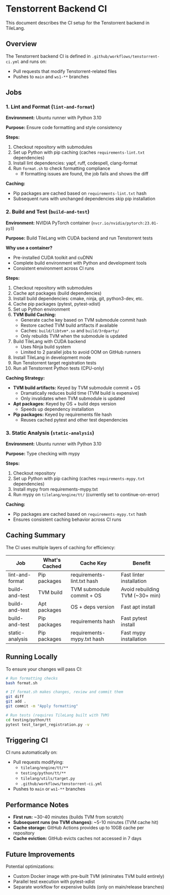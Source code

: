 # Tenstorrent Backend CI

This document describes the CI setup for the Tenstorrent backend in TileLang.

## Overview

The Tenstorrent backend CI is defined in `.github/workflows/tenstorrent-ci.yml` and runs on:
- Pull requests that modify Tenstorrent-related files
- Pushes to `main` and `ws1-**` branches

## Jobs

### 1. Lint and Format (`lint-and-format`)

**Environment:** Ubuntu runner with Python 3.10

**Purpose:** Ensure code formatting and style consistency

**Steps:**
1. Checkout repository with submodules
2. Set up Python with pip caching (caches `requirements-lint.txt` dependencies)
3. Install lint dependencies: yapf, ruff, codespell, clang-format
4. Run `format.sh` to check formatting compliance
   - If formatting issues are found, the job fails and shows the diff

**Caching:**
- Pip packages are cached based on `requirements-lint.txt` hash
- Subsequent runs with unchanged dependencies skip pip installation

### 2. Build and Test (`build-and-test`)

**Environment:** NVIDIA PyTorch container (`nvcr.io/nvidia/pytorch:23.01-py3`)

**Purpose:** Build TileLang with CUDA backend and run Tenstorrent tests

**Why use a container?**
- Pre-installed CUDA toolkit and cuDNN
- Complete build environment with Python and development tools
- Consistent environment across CI runs

**Steps:**
1. Checkout repository with submodules
2. Cache apt packages (build dependencies)
3. Install build dependencies: cmake, ninja, git, python3-dev, etc.
4. Cache pip packages (pytest, pytest-xdist)
5. Set up Python environment
6. **TVM Build Caching:**
   - Generate cache key based on TVM submodule commit hash
   - Restore cached TVM build artifacts if available
   - Caches: `build/libtvm*.so` and `build/3rdparty/`
   - Only rebuilds TVM when the submodule is updated
7. Build TileLang with CUDA backend
   - Uses Ninja build system
   - Limited to 2 parallel jobs to avoid OOM on GitHub runners
8. Install TileLang in development mode
9. Run Tenstorrent target registration tests
10. Run all Tenstorrent Python tests (CPU-only)

**Caching Strategy:**
- **TVM build artifacts:** Keyed by TVM submodule commit + OS
  - Dramatically reduces build time (TVM build is expensive)
  - Only invalidates when TVM submodule is updated
- **Apt packages:** Keyed by OS + build deps version
  - Speeds up dependency installation
- **Pip packages:** Keyed by requirements file hash
  - Reuses cached pytest and other test dependencies

### 3. Static Analysis (`static-analysis`)

**Environment:** Ubuntu runner with Python 3.10

**Purpose:** Type checking with mypy

**Steps:**
1. Checkout repository
2. Set up Python with pip caching (caches `requirements-mypy.txt` dependencies)
3. Install mypy from requirements-mypy.txt
4. Run mypy on `tilelang/engine/tt/` (currently set to continue-on-error)

**Caching:**
- Pip packages are cached based on `requirements-mypy.txt` hash
- Ensures consistent caching behavior across CI runs

## Caching Summary

The CI uses multiple layers of caching for efficiency:

| Job | What's Cached | Cache Key | Benefit |
|-----|---------------|-----------|---------|
| lint-and-format | Pip packages | requirements-lint.txt hash | Fast linter installation |
| build-and-test | TVM build | TVM submodule commit + OS | Avoid rebuilding TVM (~30+ min) |
| build-and-test | Apt packages | OS + deps version | Fast apt install |
| build-and-test | Pip packages | requirements hash | Fast pytest install |
| static-analysis | Pip packages | requirements-mypy.txt hash | Fast mypy installation |

## Running Locally

To ensure your changes will pass CI:

```bash
# Run formatting checks
bash format.sh

# If format.sh makes changes, review and commit them
git diff
git add .
git commit -m "Apply formatting"

# Run tests (requires TileLang built with TVM)
cd testing/python/tt
pytest test_target_registration.py -v
```

## Triggering CI

CI runs automatically on:
- Pull requests modifying:
  - `tilelang/engine/tt/**`
  - `testing/python/tt/**`
  - `tilelang/utils/target.py`
  - `.github/workflows/tenstorrent-ci.yml`
- Pushes to `main` or `ws1-**` branches

## Performance Notes

- **First run:** ~30-40 minutes (builds TVM from scratch)
- **Subsequent runs (no TVM changes):** ~5-10 minutes (TVM cache hit)
- **Cache storage:** GitHub Actions provides up to 10GB cache per repository
- **Cache eviction:** GitHub evicts caches not accessed in 7 days

## Future Improvements

Potential optimizations:
- Custom Docker image with pre-built TVM (eliminates TVM build entirely)
- Parallel test execution with pytest-xdist
- Separate workflow for expensive builds (only on main/release branches)
